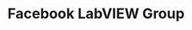 ---
title: "Facebook LabVIEW Group"
externalUrl: https://www.facebook.com/groups/430271233771850/
summary: "Facebook group for LabVIEW questions and answers."
showSummary: true
showAuthor: false
showEdit: false
showWordCount: false
showHeadingAnchors: false
sharingLinks: false
showZenMode: false
showPagination: false
showRelatedContent: false
categories:
 - "Connect with Others"
tags:
 - Online
 - Facebook
---